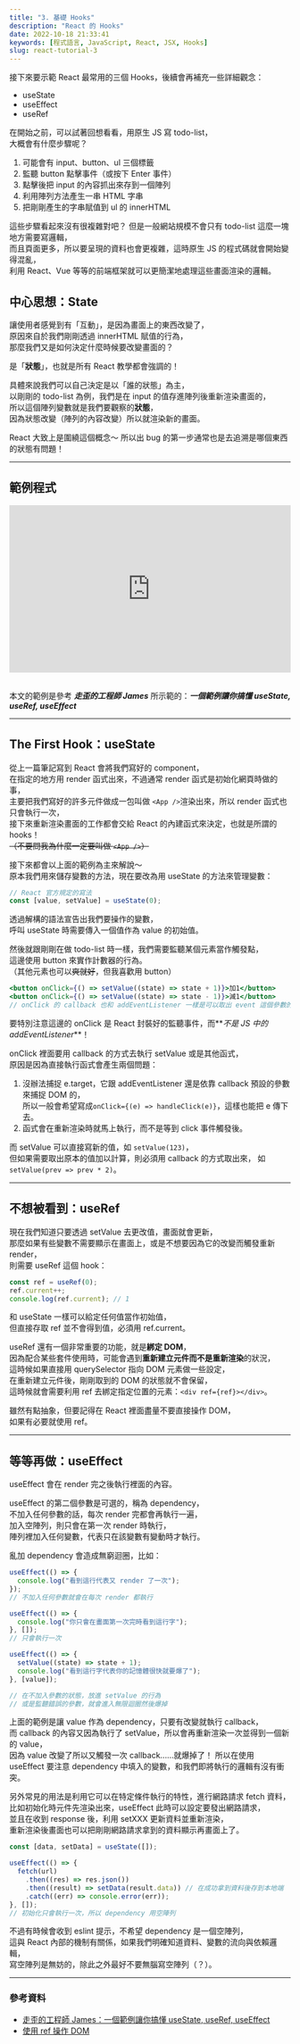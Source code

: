 ```yaml
---
title: "3. 基礎 Hooks"
description: "React 的 Hooks"
date: 2022-10-18 21:33:41
keywords: [程式語言, JavaScript, React, JSX, Hooks]
slug: react-tutorial-3
---
```


接下來要示範 React 最常用的三個 Hooks，後續會再補充一些詳細觀念：

- useState
- useEffect
- useRef

在開始之前，可以試著回想看看，用原生 JS 寫 todo-list，  
大概會有什麼步驟呢？

1. 可能會有 input、button、ul 三個標籤
2. 監聽 button 點擊事件（或按下 Enter 事件）
3. 點擊後把 input 的內容抓出來存到一個陣列
4. 利用陣列方法產生一串 HTML 字串
5. 把剛剛產生的字串賦值到 ul 的 innerHTML

這些步驟看起來沒有很複雜對吧？
但是一般網站規模不會只有 todo-list 這麼一塊地方需要寫邏輯，  
而且頁面更多，所以要呈現的資料也會更複雜，這時原生 JS 的程式碼就會開始變得混亂，  
利用 React、Vue 等等的前端框架就可以更簡潔地處理這些畫面渲染的邏輯。

## 中心思想：State

讓使用者感覺到有「互動」，是因為畫面上的東西改變了，  
原因來自於我們剛剛透過 innerHTML 賦值的行為，  
那麼我們又是如何決定什麼時候要改變畫面的？

是「**狀態**」，也就是所有 React 教學都會強調的！

具體來說我們可以自己決定是以「誰的狀態」為主，  
以剛剛的 todo-list 為例，我們是在 input 的值存進陣列後重新渲染畫面的，  
所以這個陣列變數就是我們要觀察的**狀態**，  
因為狀態改變（陣列的內容改變）所以就渲染新的畫面。

React 大致上是圍繞這個概念～
所以出 bug 的第一步通常也是去追溯是哪個東西的狀態有問題！

---

## 範例程式

<iframe height="300" width="100%" scrolling="no" title="React 教學 - 基礎 Hook" src="https://codepen.io/shin9626/embed/MWqQBLb?default-tab=html%2Cresult" frameborder="no" loading="lazy" allowtransparency="true" allowfullscreen="true">
  See the Pen <a href="https://codepen.io/shin9626/pen/MWqQBLb">
  React 教學 - 基礎 Hook</a> by SHIN (<a href="https://codepen.io/shin9626">@shin9626</a>)
  on <a href="https://codepen.io">CodePen</a>.
</iframe>
<br/>
<br/>

本文的範例是參考 **_走歪的工程師 James_** 所示範的：**_一個範例讓你搞懂 useState, useRef, useEffect_**

---

## The First Hook：useState

從上一篇筆記寫到 React 會將我們寫好的 component，  
在指定的地方用 render 函式出來，不過通常 render 函式是初始化網頁時做的事，  
主要把我們寫好的許多元件做成一包叫做 `<App />`渲染出來，所以 render 函式也只會執行一次，  
接下來重新渲染畫面的工作都會交給 React 的內建函式來決定，也就是所謂的 hooks！  
~~（不要問我為什麼一定要叫做 `<App />`）~~

接下來都會以上面的範例為主來解說～  
原本我們用來儲存變數的方法，現在要改為用 useState 的方法來管理變數：

```jsx
// React 官方規定的寫法
const [value, setValue] = useState(0);
```

透過解構的語法宣告出我們要操作的變數，  
呼叫 useState 時需要傳入一個值作為 value 的初始值。

然後就跟剛剛在做 todo-list 時一樣，我們需要監聽某個元素當作觸發點，  
這邊使用 button 來實作計數器的行為。  
（其他元素也可以~~爽就好~~，但我喜歡用 button）

```jsx
<button onClick={() => setValue((state) => state + 1)}>加1</button>
<button onClick={() => setValue((state) => state - 1)}>減1</button>
// onClick 的 callback 也和 addEventListener 一樣是可以取出 event 這個參數的
```

要特別注意這邊的 onClick 是 React 封裝好的監聽事件，而**_不是 JS 中的 addEventListener_**！

onClick 裡面要用 callback 的方式去執行 setValue 或是其他函式，  
原因是因為直接執行函式會產生兩個問題：

1. 沒辦法捕捉 e.target，它跟 addEventListener 還是依靠 callback 預設的參數來捕捉 DOM 的，  
   所以一般會希望寫成`onClick={(e) => handleClick(e)}`，這樣也能把 e 傳下去。
2. 函式會在重新渲染時就馬上執行，而不是等到 click 事件觸發後。

而 setValue 可以直接寫新的值，如 `setValue(123)`，  
但如果需要取出原本的值加以計算，則必須用 callback 的方式取出來，
如`setValue(prev => prev * 2)`。

---

## 不想被看到：useRef

現在我們知道只要透過 setValue 去更改值，畫面就會更新，  
那麼如果有些變數不需要顯示在畫面上，或是不想要因為它的改變而觸發重新 render，  
則需要 useRef 這個 hook：

```jsx
const ref = useRef(0);
ref.current++;
console.log(ref.current); // 1
```

和 useState 一樣可以給定任何值當作初始值，  
但直接存取 ref 並不會得到值，必須用 ref.current。

useRef 還有一個非常重要的功能，就是**綁定 DOM**，  
因為配合某些套件使用時，可能會遇到**重新建立元件而不是重新渲染**的狀況，  
這時候如果直接用 querySelector 指向 DOM 元素做一些設定，  
在重新建立元件後，剛剛取到的 DOM 的狀態就不會保留，  
這時候就會需要利用 ref 去綁定指定位置的元素：`<div ref={ref}></div>`。

雖然有點抽象，但要記得在 React 裡面盡量不要直接操作 DOM，  
如果有必要就使用 ref。

---

## 等等再做：useEffect

useEffect 會在 render 完之後執行裡面的內容。

useEffect 的第二個參數是可選的，稱為 dependency，  
不加入任何參數的話，每次 render 完都會再執行一遍，  
加入空陣列，則只會在第一次 render 時執行，  
陣列裡加入任何變數，代表只在該變數有變動時才執行。

亂加 dependency 會造成無窮迴圈，比如：

```jsx
useEffect(() => {
  console.log("看到這行代表又 render 了一次");
});
// 不加入任何參數就會在每次 render 都執行

useEffect(() => {
  console.log("你只會在畫面第一次完時看到這行字");
}, []);
// 只會執行一次

useEffect(() => {
  setValue((state) => state + 1);
  console.log("看到這行字代表你的記憶體很快就要爆了");
}, [value]);

// 在不加入參數的狀態，放進 setValue 的行為
// 或是監聽錯誤的參數，就會進入無限迴圈然後爆掉
```

上面的範例是讓 value 作為 dependency，只要有改變就執行 callback，  
而 callback 的內容又因為執行了 setValue，所以會再重新渲染一次並得到一個新的 value，  
因為 value 改變了所以又觸發一次 callback......就爆掉了！
所以在使用 useEffect 要注意 dependency 中填入的變數，和我們即將執行的邏輯有沒有衝突。

另外常見的用法是利用它可以在特定條件執行的特性，進行網路請求 fetch 資料，  
比如初始化時元件先渲染出來，useEffect 此時可以設定要發出網路請求，  
並且在收到 response 後，利用 setXXX 更新資料並重新渲染，  
重新渲染後畫面也可以把剛剛網路請求拿到的資料顯示再畫面上了。

```jsx
const [data, setData] = useState([]);

useEffect(() => {
  fetch(url)
    .then((res) => res.json())
    .then((result) => setData(result.data)) // 在成功拿到資料後存到本地端
    .catch((err) => console.error(err));
}, []);
// 初始化只會執行一次，所以 dependency 用空陣列
```

不過有時候會收到 eslint 提示，不希望 dependency 是一個空陣列，  
這與 React 內部的機制有關係，如果我們明確知道資料、變數的流向與依賴邏輯，  
寫空陣列是無妨的，除此之外最好不要無腦寫空陣列（？）。

---

### 參考資料

- [走歪的工程師 James：一個範例讓你搞懂 useState, useRef, useEffect](https://www.youtube.com/watch?v=q0C5g4WIrKU)
- [使用 ref 操作 DOM](https://zh-hans.react.dev/learn/manipulating-the-dom-with-refs)
